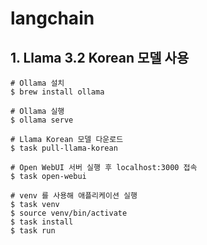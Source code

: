 # langchain

## 1. Llama 3.2 Korean 모델 사용

```shell
# Ollama 설치
$ brew install ollama

# Ollama 실행
$ ollama serve

# Llama Korean 모델 다운로드
$ task pull-llama-korean

# Open WebUI 서버 실행 후 localhost:3000 접속
$ task open-webui

# venv 를 사용해 애플리케이션 실행 
$ task venv
$ source venv/bin/activate
$ task install
$ task run
```
